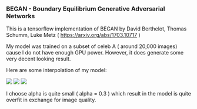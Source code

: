 ### BEGAN - Boundary Equilibrium Generative Adversarial Networks
This is a tensorflow implementation of BEGAN by David Berthelot, Thomas Schumm, Luke Metz ( https://arxiv.org/abs/1703.10717 )

My model was trained on a subset of celeb A ( around 20,000 images) cause I do not have enough GPU power. However, it does generate some very decent looking result.

Here are some interpolation of my model:

![](https://github.com/JimmyDoan1309/BEGAN---Tensorflow-implementation/blob/master/export/BEGAN/interpolation7.gif?raw=true)
![](https://github.com/JimmyDoan1309/BEGAN---Tensorflow-implementation/blob/master/export/BEGAN/interpolation6.gif?raw=true)
![](https://github.com/JimmyDoan1309/BEGAN---Tensorflow-implementation/blob/master/export/BEGAN/interpolation5.gif?raw=true)

I choose alpha is quite small ( alpha = 0.3 ) which result in the model is quite overfit in exchange for image quality.



